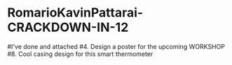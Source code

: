 # RomarioKavinPattarai-CRACKDOWN-IN-12
#I've done and attached
#4. Design a poster for the upcoming WORKSHOP
#8. Cool casing design for this smart thermometer
